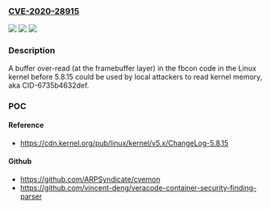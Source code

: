 ### [CVE-2020-28915](https://cve.mitre.org/cgi-bin/cvename.cgi?name=CVE-2020-28915)
![](https://img.shields.io/static/v1?label=Product&message=n%2Fa&color=blue)
![](https://img.shields.io/static/v1?label=Version&message=n%2Fa&color=blue)
![](https://img.shields.io/static/v1?label=Vulnerability&message=n%2Fa&color=brighgreen)

### Description

A buffer over-read (at the framebuffer layer) in the fbcon code in the Linux kernel before 5.8.15 could be used by local attackers to read kernel memory, aka CID-6735b4632def.

### POC

#### Reference
- https://cdn.kernel.org/pub/linux/kernel/v5.x/ChangeLog-5.8.15

#### Github
- https://github.com/ARPSyndicate/cvemon
- https://github.com/vincent-deng/veracode-container-security-finding-parser


